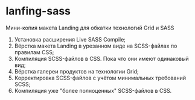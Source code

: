 # lanfing-sass
Мини-копия макета Landing для обкатки технологий Grid и SASS

1. Установка расширения Live SASS Compile;
2. Вёрстка макета Landing в урезанном виде на SCSS-файлах по правилам CSS;
3. Компиляция SCSS-файлов в CSS. Пока что они имеют одинаковый вид;
4. Вёрстка галереи продуктов на технологии Grid;
5. Корректировка SCSS-файлов с учётом минимальных требований SCSS;
6. Компиляция уже "более полноценных" SCSS-файлов в CSS.
